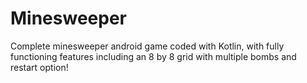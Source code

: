 # Minesweeper
Complete minesweeper android game coded with Kotlin, with fully functioning features including an 8 by 8 grid with multiple bombs and restart option!
